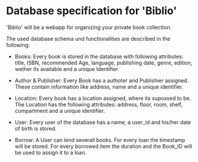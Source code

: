 # Database specification for 'Biblio'

'Biblio' will be a webapp for organizing your private book collection.

The used database schema und functionalities are described in the following:

- Books: Every book is stored in the database with following attributes: title, ISBN, recommended Age, language, publishing date, genre, edition, wether its available and a unique Identifier.

- Author & Publisher: Every Book has a authoter and Publishier assigned. These contain information like address, name and a unique identifier.
- Location: Every book has a location assigned, where its supossed to be. The Location has the following attributes: address, floor, room, shelf, compartment and a unique identifier.
- User: Every user of the database has a name, a user_id and his/her date of birth is stored.
- Borrow: A User can lend severall books. For every loan the timestamp will be stored. For every borrowed item the duration and the Book_ID will be used to assign it to a loan.
